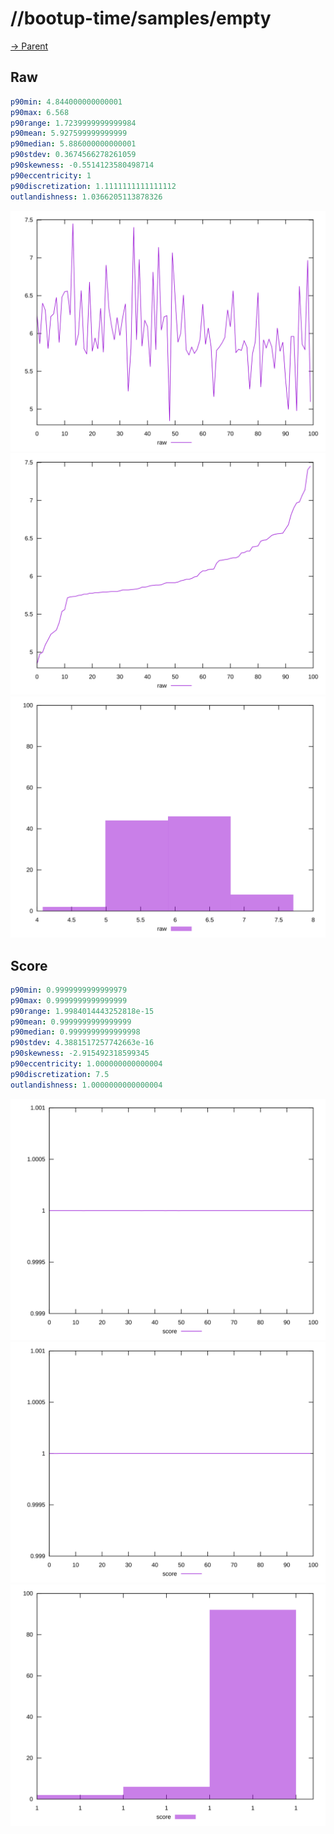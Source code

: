 
# //bootup-time/samples/empty

[→ Parent](../..)


## Raw


```yaml
p90min: 4.844000000000001
p90max: 6.568
p90range: 1.7239999999999984
p90mean: 5.927599999999999
p90median: 5.886000000000001
p90stdev: 0.3674566278261059
p90skewness: -0.5514123580498714
p90eccentricity: 1
p90discretization: 1.1111111111111112
outlandishness: 1.0366205113878326

```

![PLOT: raw-values](./raw/values.svg)![PLOT: raw-sorted](./raw/sorted.svg)![PLOT: raw-histogram](./raw/histogram.svg)
## Score


```yaml
p90min: 0.9999999999999979
p90max: 0.9999999999999999
p90range: 1.9984014443252818e-15
p90mean: 0.9999999999999999
p90median: 0.9999999999999998
p90stdev: 4.3881517257742663e-16
p90skewness: -2.915492318599345
p90eccentricity: 1.000000000000004
p90discretization: 7.5
outlandishness: 1.0000000000000004

```

![PLOT: score-values](./score/values.svg)![PLOT: score-sorted](./score/sorted.svg)![PLOT: score-histogram](./score/histogram.svg)